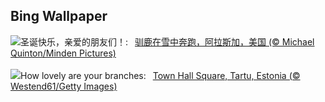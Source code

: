 ## Bing Wallpaper
![](https://www.bing.com/th?id=OHR.CaribouChristmas_ZH-CN6264028572_UHD.jpg&w=1000)圣诞快乐，亲爱的朋友们！:&nbsp;&ensp;[驯鹿在雪中奔跑，阿拉斯加，美国 (© Michael Quinton/Minden Pictures)](https://www.bing.com/th?id=OHR.CaribouChristmas_ZH-CN6264028572_UHD.jpg)
<br><br/>
![](https://www.bing.com/th?id=OHR.EstoniaXmasEve_EN-US9431079565_UHD.jpg&w=1000)How lovely are your branches:&nbsp;&ensp;[Town Hall Square, Tartu, Estonia (© Westend61/Getty Images)](https://www.bing.com/th?id=OHR.EstoniaXmasEve_EN-US9431079565_UHD.jpg)
<br><br/>
